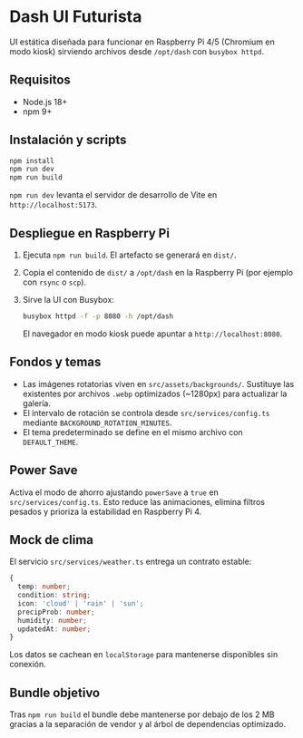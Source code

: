 # Dash UI Futurista

UI estática diseñada para funcionar en Raspberry Pi 4/5 (Chromium en modo kiosk) sirviendo archivos desde `/opt/dash` con `busybox httpd`.

## Requisitos

- Node.js 18+
- npm 9+

## Instalación y scripts

```bash
npm install
npm run dev
npm run build
```

`npm run dev` levanta el servidor de desarrollo de Vite en `http://localhost:5173`.

## Despliegue en Raspberry Pi

1. Ejecuta `npm run build`. El artefacto se generará en `dist/`.
2. Copia el contenido de `dist/` a `/opt/dash` en la Raspberry Pi (por ejemplo con `rsync` o `scp`).
3. Sirve la UI con Busybox:

   ```bash
   busybox httpd -f -p 8080 -h /opt/dash
   ```

   El navegador en modo kiosk puede apuntar a `http://localhost:8080`.

## Fondos y temas

- Las imágenes rotatorias viven en `src/assets/backgrounds/`. Sustituye las existentes por archivos `.webp` optimizados (~1280px) para actualizar la galería.
- El intervalo de rotación se controla desde `src/services/config.ts` mediante `BACKGROUND_ROTATION_MINUTES`.
- El tema predeterminado se define en el mismo archivo con `DEFAULT_THEME`.

## Power Save

Activa el modo de ahorro ajustando `powerSave` a `true` en `src/services/config.ts`. Esto reduce las animaciones, elimina filtros pesados y prioriza la estabilidad en Raspberry Pi 4.

## Mock de clima

El servicio `src/services/weather.ts` entrega un contrato estable:

```ts
{
  temp: number;
  condition: string;
  icon: 'cloud' | 'rain' | 'sun';
  precipProb: number;
  humidity: number;
  updatedAt: number;
}
```

Los datos se cachean en `localStorage` para mantenerse disponibles sin conexión.

## Bundle objetivo

Tras `npm run build` el bundle debe mantenerse por debajo de los 2 MB gracias a la separación de vendor y al árbol de dependencias optimizado.
